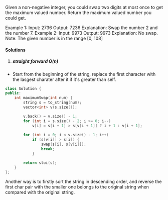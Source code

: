 Given a non-negative integer, you could swap two digits at most once to get the maximum valued number. Return the maximum valued number you could get.

Example 1:
Input: 2736
Output: 7236
Explanation: Swap the number 2 and the number 7.
Example 2:
Input: 9973
Output: 9973
Explanation: No swap.
Note:
The given number is in the range [0, 108]

#### Solutions

1. ##### straight forward O(n)

- Start from the beginning of the string, replace the first character with the lasgest charater after it if it's greater than self.

```c++
class Solution {
public:
    int maximumSwap(int num) {
        string s = to_string(num);
        vector<int> v(s.size());

        v.back() = v.size() - 1;
        for (int i = s.size() - 2; i >= 0; i--)
            v[i] = s[i + 1] > s[v[i + 1]] ? i + 1 : v[i + 1];
        
        for (int i = 0; i < v.size() - 1; i++)
            if (s[v[i]] > s[i]) {
                swap(s[i], s[v[i]]);
                break;
            }

        return stoi(s);
    }
};
```

Another way is to firstly sort the string in descending order, and reverse the first char pair with the smaller one belongs to the original string when compared with the original string.